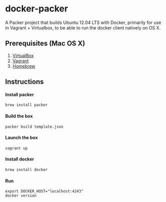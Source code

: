 docker-packer
=============

A Packer project that builds Ubuntu 12.04 LTS with Docker, primarily for use in Vagrant + Virtualbox, to be able to run the docker client natively on OS X.

Prerequisites (Mac OS X)
----

1. [VirtualBox](https://www.virtualbox.org/)
2. [Vagrant](http://vagrantup.com/)
3. [Homebrew](http://brew.sh/)

Instructions
----

#### Install packer

    brew install packer

#### Build the box

    packer build template.json

#### Launch the box

    vagrant up

#### Install docker

    brew install docker

#### Run

    export DOCKER_HOST="localhost:4243"
    docker version


